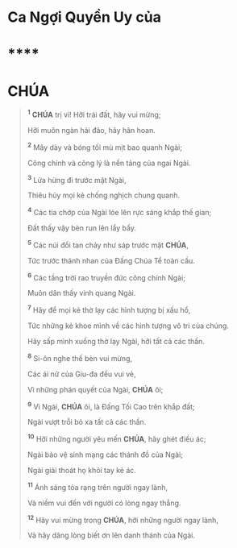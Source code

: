 # Ca Ngợi Quyền Uy của

# \*\*\*\*

# CHÚA

> <sup><b>1</b></sup> **CHÚA** trị vì! Hỡi trái đất, hãy vui mừng;
>
> Hỡi muôn ngàn hải đảo, hãy hân hoan.
>
> <sup><b>2</b></sup> Mây dày và bóng tối mù mịt bao quanh Ngài;
>
> Công chính và công lý là nền tảng của ngai Ngài.
>
> <sup><b>3</b></sup> Lửa hừng đi trước mặt Ngài,
>
> Thiêu hủy mọi kẻ chống nghịch chung quanh.
>
> <sup><b>4</b></sup> Các tia chớp của Ngài lóe lên rực sáng khắp thế gian;
>
> Đất thấy vậy bèn run lên lẩy bẩy.
>
> <sup><b>5</b></sup> Các núi đồi tan chảy như sáp trước mặt **CHÚA**,
>
> Tức trước thánh nhan của Đấng Chúa Tể toàn cầu.
>
> <sup><b>6</b></sup> Các tầng trời rao truyền đức công chính Ngài;
>
> Muôn dân thấy vinh quang Ngài.
>
> <sup><b>7</b></sup> Hãy để mọi kẻ thờ lạy các hình tượng bị xấu hổ,
>
> Tức những kẻ khoe mình về các hình tượng vô tri của chúng.
>
> Hãy sấp mình xuống thờ lạy Ngài, hỡi tất cả các thần.
>
> <sup><b>8</b></sup> Si-ôn nghe thế bèn vui mừng,
>
> Các ái nữ của Giu-đa đều vui vẻ,
>
> Vì những phán quyết của Ngài, **CHÚA** ôi;
>
> <sup><b>9</b></sup> Vì Ngài, **CHÚA** ôi, là Đấng Tối Cao trên khắp đất;
>
> Ngài vượt trỗi bỏ xa tất cả các thần.
>
> <sup><b>10</b></sup> Hỡi những người yêu mến **CHÚA**, hãy ghét điều ác;
>
> Ngài bảo vệ sinh mạng các thánh đồ của Ngài;
>
> Ngài giải thoát họ khỏi tay kẻ ác.
>
> <sup><b>11</b></sup> Ánh sáng tỏa rạng trên người ngay lành,
>
> Và niềm vui đến với người có lòng ngay thẳng.
>
> <sup><b>12</b></sup> Hãy vui mừng trong **CHÚA**, hỡi những người ngay lành,
>
> Và hãy dâng lòng biết ơn lên danh thánh của Ngài.
